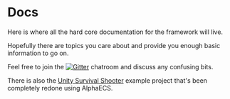 # Docs

Here is where all the hard core documentation for the framework will live.

Hopefully there are topics you care about and provide you enough basic information to go on.

Feel free to join the [![Gitter](https://badges.gitter.im/AlphaECS/Lobby.svg)](https://gitter.im/AlphaECS/Lobby?utm_source=badge&utm_medium=badge&utm_campaign=pr-badge&utm_content=body_badge) chatroom and discuss any confusing bits.

There is also the [Unity Survival Shooter](https://unity3d.com/learn/tutorials/projects/survival-shooter-tutorial) example project that's been completely redone using AlphaECS.
